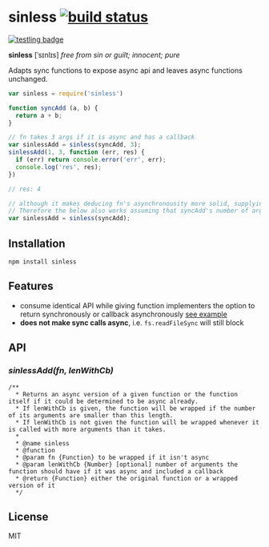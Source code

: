 # sinless [![build status](https://secure.travis-ci.org/thlorenz/sinless.png)](http://travis-ci.org/thlorenz/sinless)

[![testling badge](https://ci.testling.com/thlorenz/sinless.png)](https://ci.testling.com/thlorenz/sinless)

**sinless** [ˈsɪnlɪs]
*free from sin or guilt; innocent; pure*

Adapts sync functions to expose async api and leaves async functions unchanged.

```js
var sinless = require('sinless')

function syncAdd (a, b) {
  return a + b;
}

// fn takes 3 args if it is async and has a callback 
var sinlessAdd = sinless(syncAdd, 3); 
sinlessAdd(1, 3, function (err, res) {
  if (err) return console.error('err', err);
  console.log('res', res);
})

// res: 4
```

```js
// although it makes deducing fn's asynchronousity more solid, supplying number of args is optional
// Therefore the below also works assuming that syncAdd's number of arguments is constant
var sinlessAdd = sinless(syncAdd); 
```

## Installation

    npm install sinless

## Features

- consume identical API while giving function implementers the option to return synchronously or callback asynchronously [see
  example](https://github.com/thlorenz/sinless/blob/master/examples/unified-api.js)
- **does not make sync calls async**, i.e. `fs.readFileSync` will still block

## API

### *sinlessAdd(fn, lenWithCb)*

```
/**
  * Returns an async version of a given function or the function itself if it could be determined to be async already.
  * If lenWithCb is given, the function will be wrapped if the number of its arguments are smaller than this length.
  * If lenWithCb is not given the function will be wrapped whenever it is called with more arguments than it takes. 
  *
  * @name sinless
  * @function
  * @param fn {Function} to be wrapped if it isn't async
  * @param lenWithCb {Number} [optional] number of arguments the function should have if it was async and included a callback
  * @return {Function} either the original function or a wrapped version of it
  */
```

## License

MIT
